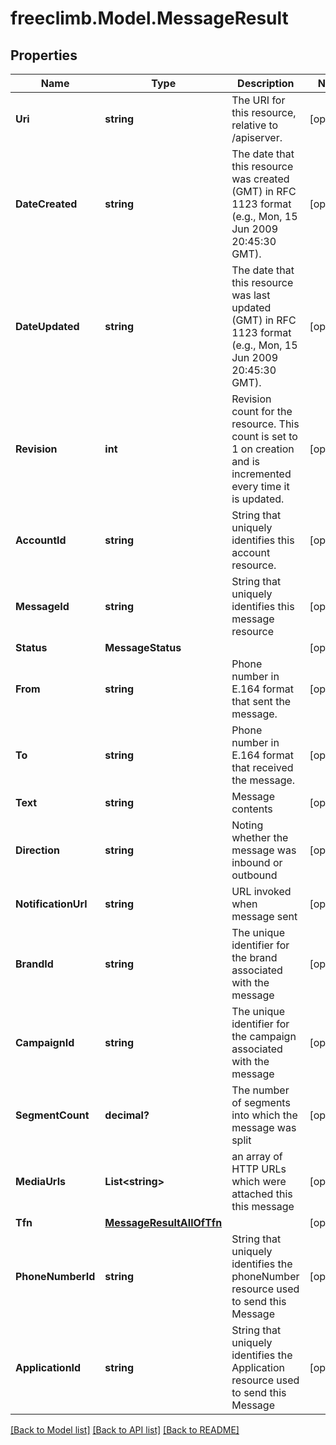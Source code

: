 # freeclimb.Model.MessageResult

## Properties

Name | Type | Description | Notes
------------ | ------------- | ------------- | -------------
**Uri** | **string** | The URI for this resource, relative to /apiserver. | [optional] 
**DateCreated** | **string** | The date that this resource was created (GMT) in RFC 1123 format (e.g., Mon, 15 Jun 2009 20:45:30 GMT). | [optional] 
**DateUpdated** | **string** | The date that this resource was last updated (GMT) in RFC 1123 format (e.g., Mon, 15 Jun 2009 20:45:30 GMT). | [optional] 
**Revision** | **int** | Revision count for the resource. This count is set to 1 on creation and is incremented every time it is updated. | [optional] 
**AccountId** | **string** | String that uniquely identifies this account resource. | [optional] 
**MessageId** | **string** | String that uniquely identifies this message resource | [optional] 
**Status** | **MessageStatus** |  | [optional] 
**From** | **string** | Phone number in E.164 format that sent the message. | [optional] 
**To** | **string** | Phone number in E.164 format that received the message. | [optional] 
**Text** | **string** | Message contents | [optional] 
**Direction** | **string** | Noting whether the message was inbound or outbound | [optional] 
**NotificationUrl** | **string** | URL invoked when message sent | [optional] 
**BrandId** | **string** | The unique identifier for the brand associated with the message | [optional] 
**CampaignId** | **string** | The unique identifier for the campaign associated with the message | [optional] 
**SegmentCount** | **decimal?** | The number of segments into which the message was split | [optional] 
**MediaUrls** | **List&lt;string&gt;** | an array of HTTP URLs which were attached this this message | [optional] 
**Tfn** | [**MessageResultAllOfTfn**](MessageResultAllOfTfn.md) |  | [optional] 
**PhoneNumberId** | **string** | String that uniquely identifies the phoneNumber resource used to send this Message | [optional] 
**ApplicationId** | **string** | String that uniquely identifies the Application resource used to send this Message | [optional] 

[[Back to Model list]](../README.md#documentation-for-models) [[Back to API list]](../README.md#documentation-for-api-endpoints) [[Back to README]](../README.md)

